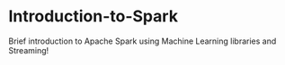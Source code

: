 # Introduction-to-Spark
Brief introduction to Apache Spark using Machine Learning libraries and Streaming!
